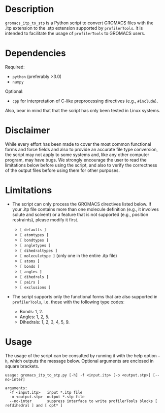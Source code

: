 # Description

`gromacs_itp_to_stp` is a Python script to convert GROMACS files with the .itp extension to the .stp extension supported by `profilerTools`. It is intended to facilitate the usage of `profilerTools` to GROMACS users.

# Dependencies

Required:

* `python` (preferably >3.0)
* `numpy`

Optional:

* `cpp` for interpretation of C-like preprocessing directives (e.g., `#include`).

Also, bear in mind that that the script has only been tested in Linux systems.

# Disclaimer

While every effort has been made to cover the most common functional forms and force fields and also to provide an accurate file type conversion, the script may not apply to some systems and, like any other computer program, may have bugs. We strongly encourage the user to read the limitations below before using the script, and also to verify the correctness of the output files before using them for other purposes.

# Limitations

* The script can only process the GROMACS directives listed below. If your .itp file contains more than one molecule definition (e.g., it involves solute and solvent) or a feature that is not supported (e.g., position restraints), please modify it first.
    * `[ defaults ]`
    * `[ atomtypes ]`
    * `[ bondtypes ]`
    * `[ angletypes ]`
    * `[ dihedraltypes ]`
    * `[ moleculetype ]` (only one in the entire .itp file)
    * `[ atoms ]`
    * `[ bonds ]`
    * `[ angles ]`
    * `[ dihedrals ]`
    * `[ pairs ]`
    * `[ exclusions ]`

* The script supports only the functional forms that are also supported in `profilerTools`, i.e. those with the following type codes:
    * Bonds: 1, 2.
    * Angles: 1, 2, 5.
    * Dihedrals: 1, 2, 3, 4, 5, 9.
  
# Usage

The usage of the script can be consulted by running it with the help option `-h`, which outputs the message below.
Optional arguments are enclosed in square brackets.

```
usage: gromacs_itp_to_stp.py [-h] -f <input.itp> [-o <output.stp>] [--no-inter]

arguments:
  -f <input.itp>   input *.itp file
  -o <output.stp>  output *.stp file
  --no-inter       suppress interface to write profilerTools blocks [ refdihedral ] and [ opt* ]
```
